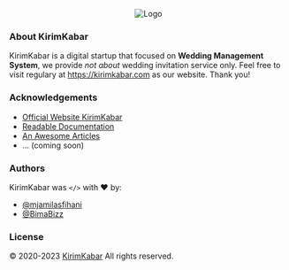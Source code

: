 <p align="center" width="100%">
    <img src="https://avatars.githubusercontent.com/u/88191327?s=225" alt="Logo"/>
</p>

### About KirimKabar

KirimKabar is a digital startup that focused on <b>Wedding Management System</b>, we provide <i>not about</i> wedding invitation service only. Feel free to visit regulary at https://kirimkabar.com as our website. Thank you!

### Acknowledgements

 - [Official Website KirimKabar](https://kirimkabar.com/)
 - [Readable Documentation](https://kirimkabar.com/docs/)
 - [An Awesome Articles](https://kirimkabar.com/blog/)
 - ... (coming soon)

### Authors

KirimKabar was `</>` with :heart: by:

- [@mjamilasfihani](https://github.com/mjamilasfihani)
- [@BimaBizz](https://github.com/BimaBizz)

### License

&copy; 2020-2023 [KirimKabar](https://kirimkabar.com/) All rights reserved.
